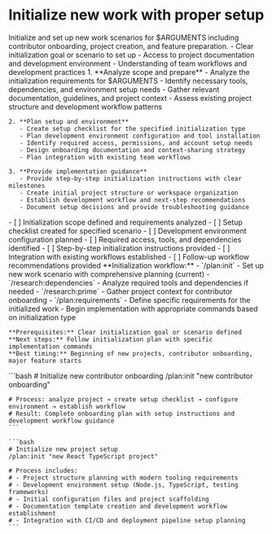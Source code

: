 # Initialize new work with proper setup

<instructions>
  <context>
    Initialize and set up new work scenarios for $ARGUMENTS including contributor onboarding, project creation, and feature preparation.
  </context>

  <requirements>
    - Clear initialization goal or scenario to set up
    - Access to project documentation and development environment
    - Understanding of team workflows and development practices
  </requirements>

  <execution>
    1. **Analyze scope and prepare**
       - Analyze the initialization requirements for $ARGUMENTS
       - Identify necessary tools, dependencies, and environment setup needs
       - Gather relevant documentation, guidelines, and project context
       - Assess existing project structure and development workflow patterns

    2. **Plan setup and environment**
       - Create setup checklist for the specified initialization type
       - Plan development environment configuration and tool installation
       - Identify required access, permissions, and account setup needs
       - Design onboarding documentation and context-sharing strategy
       - Plan integration with existing team workflows

    3. **Provide implementation guidance**
       - Provide step-by-step initialization instructions with clear milestones
       - Create initial project structure or workspace organization
       - Establish development workflow and next-step recommendations
       - Document setup decisions and provide troubleshooting guidance
  </execution>

  <validation>
    - [ ] Initialization scope defined and requirements analyzed
    - [ ] Setup checklist created for specified scenario
    - [ ] Development environment configuration planned
    - [ ] Required access, tools, and dependencies identified
    - [ ] Step-by-step initialization instructions provided
    - [ ] Integration with existing workflows established
    - [ ] Follow-up workflow recommendations provided
  </validation>

  <workflow>
    **Initialization workflow:**
    - `/plan:init` - Set up new work scenario with comprehensive planning (current)
    - `/research:dependencies` - Analyze required tools and dependencies if needed
    - `/research:prime` - Gather project context for contributor onboarding
    - `/plan:requirements` - Define specific requirements for the initialized work
    - Begin implementation with appropriate commands based on initialization type

    **Prerequisites:** Clear initialization goal or scenario defined
    **Next steps:** Follow initialization plan with specific implementation commands
    **Best timing:** Beginning of new projects, contributor onboarding, major feature starts
  </workflow>

  <examples>
    ```bash
    # Initialize new contributor onboarding
    /plan:init "new contributor onboarding"

    # Process: analyze project → create setup checklist → configure environment → establish workflow
    # Result: Complete onboarding plan with setup instructions and development workflow guidance
    ```

    ```bash
    # Initialize new project setup
    /plan:init "new React TypeScript project"

    # Process includes:
    # - Project structure planning with modern tooling requirements
    # - Development environment setup (Node.js, TypeScript, testing frameworks)
    # - Initial configuration files and project scaffolding
    # - Documentation template creation and development workflow establishment
    # - Integration with CI/CD and deployment pipeline setup planning
    ```

  </examples>
</instructions>
